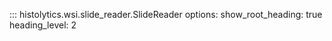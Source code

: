 ::: histolytics.wsi.slide_reader.SlideReader
    options:
      show_root_heading: true
      heading_level: 2
